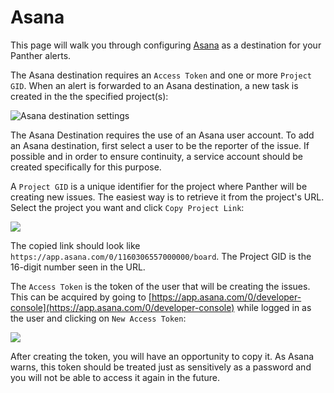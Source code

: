 # Asana

This page will walk you through configuring [Asana](https://asana.com) as a destination for your Panther alerts.

The Asana destination requires an `Access Token` and one or more `Project GID`. When an alert is forwarded to an Asana destination, a new task is created in the the specified project(s):

![Asana destination settings](../.gitbookassets/add_asana_destination.png)

The Asana Destination requires the use of an Asana user account. To add an Asana destination, first select a user to be the reporter of the issue. If possible and in order to ensure continuity, a service account should be created specifically for this purpose.

A `Project GID` is a unique identifier for the project where Panther will be creating new issues. The easiest way is to retrieve it from the project's URL.
Select the project you want and click `Copy Project Link`:

![](../.gitbookassets/destination_asana_copy_project_link.png)

The copied link should look like
`https://app.asana.com/0/1160306557000000/board`. The Project GID is the 16-digit number seen in the URL.

The `Access Token` is the token of the user that will be creating the issues. This can be acquired by going to [https://app.asana.com/0/developer-console](https://app.asana.com/0/developer-console) while logged in as the user and clicking on `New Access Token`:

![](../.gitbookassets/destination_asana_new_access_token.png)

After creating the token, you will have an opportunity to copy it. As Asana warns, this token should be treated just as sensitively as a password and you will not be able to access it again in the future.
